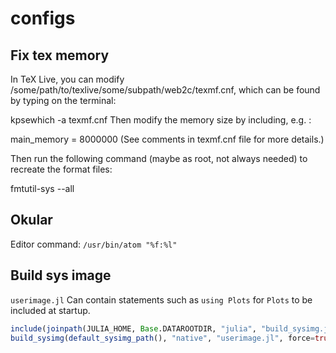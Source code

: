 # configs

## Fix tex memory
In TeX Live, you can modify /some/path/to/texlive/some/subpath/web2c/texmf.cnf, which can be found by typing on the terminal:

kpsewhich -a texmf.cnf 
Then modify the memory size by including, e.g. :

main_memory = 8000000 
(See comments in texmf.cnf file for more details.)

Then run the following command (maybe as root, not always needed) to recreate the format files:

fmtutil-sys --all

## Okular
Editor command: `/usr/bin/atom "%f:%l"`


## Build sys image
`userimage.jl` Can contain statements such as `using Plots` for `Plots` to be included at startup.
```julia
include(joinpath(JULIA_HOME, Base.DATAROOTDIR, "julia", "build_sysimg.jl"))
build_sysimg(default_sysimg_path(), "native", "userimage.jl", force=true)
```

